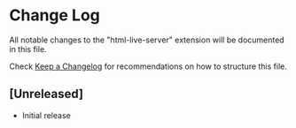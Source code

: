 # Change Log

All notable changes to the "html-live-server" extension will be documented in this file.

Check [Keep a Changelog](http://keepachangelog.com/) for recommendations on how to structure this file.

## [Unreleased]

- Initial release
